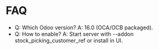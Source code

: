 # FAQ

- Q: Which Odoo version? A: 16.0 (OCA/OCB packaged).
- Q: How to enable? A: Start server with --addon stock_picking_customer_ref or install in UI.
